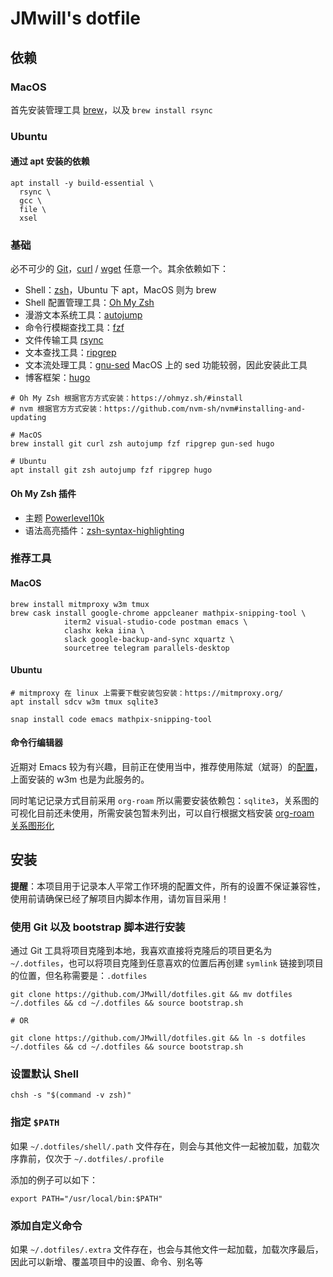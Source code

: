 # JMwill's dotfile

## 依赖

### MacOS

首先安装管理工具 [brew](https://brew.sh/)，以及 `brew install rsync`

### Ubuntu

#### 通过 apt 安装的依赖

```shell
apt install -y build-essential \
  rsync \
  gcc \
  file \
  xsel
```

### 基础

必不可少的 [Git](https://git-scm.com/)，[curl](https://curl.se/) / [wget](https://www.gnu.org/software/wget/) 任意一个。其余依赖如下：

- Shell：[zsh](http://zsh.sourceforge.net/)，Ubuntu 下 apt，MacOS 则为 brew
- Shell 配置管理工具：[Oh My Zsh](https://ohmyz.sh/)
- 漫游文本系统工具：[autojump](https://github.com/wting/autojump)
- 命令行模糊查找工具：[fzf](https://github.com/junegunn/fzf)
- 文件传输工具 [rsync](https://rsync.samba.org/)
- 文本查找工具：[ripgrep](https://github.com/BurntSushi/ripgrep#installation)
- 文本流处理工具：[gnu-sed](https://www.gnu.org/software/sed/) MacOS 上的 sed 功能较弱，因此安装此工具
- 博客框架：[hugo](https://gohugo.io/)

```shell
# Oh My Zsh 根据官方方式安装：https://ohmyz.sh/#install
# nvm 根据官方方式安装：https://github.com/nvm-sh/nvm#installing-and-updating

# MacOS
brew install git curl zsh autojump fzf ripgrep gun-sed hugo

# Ubuntu
apt install git zsh autojump fzf ripgrep hugo
```

#### Oh My Zsh 插件

- 主题 [Powerlevel10k](https://github.com/romkatv/powerlevel10k)
- 语法高亮插件：[zsh-syntax-highlighting](https://github.com/zsh-users/zsh-syntax-highlighting)

### 推荐工具

#### MacOS

```shell
brew install mitmproxy w3m tmux
brew cask install google-chrome appcleaner mathpix-snipping-tool \
            iterm2 visual-studio-code postman emacs \
            clashx keka iina \
            slack google-backup-and-sync xquartz \
            sourcetree telegram parallels-desktop
```

#### Ubuntu

```shell
# mitmproxy 在 linux 上需要下载安装包安装：https://mitmproxy.org/
apt install sdcv w3m tmux sqlite3

snap install code emacs mathpix-snipping-tool
```

#### 命令行编辑器

近期对 Emacs 较为有兴趣，目前正在使用当中，推荐使用陈斌（斌哥）的[配置](https://github.com/redguardtoo/emacs.d)，上面安装的 w3m 也是为此服务的。

同时笔记记录方式目前采用 `org-roam` 所以需要安装依赖包：`sqlite3`，关系图的可视化目前还未使用，所需安装包暂未列出，可以自行根据文档安装 [org-roam 关系图形化](https://www.orgroam.com/manual.html#Graphing)


## 安装

**提醒**：本项目用于记录本人平常工作环境的配置文件，所有的设置不保证兼容性，使用前请确保已经了解项目内脚本作用，请勿盲目采用！

### 使用 Git 以及 bootstrap 脚本进行安装

通过 Git 工具将项目克隆到本地，我喜欢直接将克隆后的项目更名为 `~/.dotfiles`，也可以将项目克隆到任意喜欢的位置后再创建 `symlink` 链接到项目的位置，但名称需要是：`.dotfiles`

```shell
git clone https://github.com/JMwill/dotfiles.git && mv dotfiles ~/.dotfiles && cd ~/.dotfiles && source bootstrap.sh

# OR

git clone https://github.com/JMwill/dotfiles.git && ln -s dotfiles ~/.dotfiles && cd ~/.dotfiles && source bootstrap.sh
```

### 设置默认 Shell

```shell
chsh -s "$(command -v zsh)"
```

### 指定 `$PATH`

如果 `~/.dotfiles/shell/.path` 文件存在，则会与其他文件一起被加载，加载次序靠前，仅次于 `~/.dotfiles/.profile`

添加的例子可以如下：

```shell
export PATH="/usr/local/bin:$PATH"
```

### 添加自定义命令

如果 `~/.dotfiles/.extra` 文件存在，也会与其他文件一起加载，加载次序最后，因此可以新增、覆盖项目中的设置、命令、别名等
